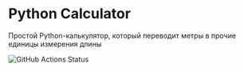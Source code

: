 # Python Calculator
Простой Python-калькулятор, который переводит метры в прочие единицы измерения длины

![GitHub Actions Status](https://github.com/SgyRow/StudyRepo/actions/workflows/blank.yml/badge.svg)
